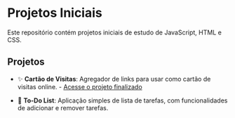 # Projetos Iniciais

Este repositório contém projetos iniciais de estudo de JavaScript, HTML e CSS.

## Projetos

- ✨ **Cartão de Visitas**: Agregador de links para usar como cartão de visitas online. - [Acesse o projeto finalizado](https://ernanealmeida-dev.github.io/project-links/)

- 📝 **To-Do List**: Aplicação simples de lista de tarefas, com funcionalidades de adicionar e remover tarefas.
